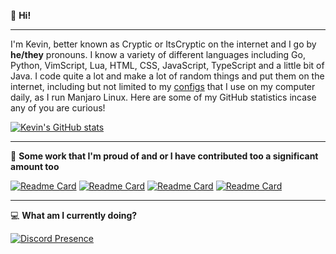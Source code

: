 👋 **Hi!**

---

I'm Kevin, better known as Cryptic or ItsCryptic on the internet and I go by **he/they** pronouns. I know a variety of different languages including Go, Python, VimScript, Lua, HTML, CSS, JavaScript, TypeScript and a little bit of Java. I code quite a lot and make a lot of random things and put them on the internet, including but not limited to my [configs](https://github.com/ItsCryptic/configs) that I use on my computer daily, as I run Manjaro Linux. Here are some of my GitHub statistics incase any of you are curious!

[![Kevin's GitHub stats](https://github-readme-stats.vercel.app/api?username=ItsCryptic&theme=dracula&show_icons=true&count_privat=true)](https://github.com/ItsCryptic/)

---
📍 **Some work that I'm proud of and or I have contributed too a significant amount too**

[![Readme Card](https://github-readme-stats.vercel.app/api/pin/?username=ItsCryptic&repo=configs&theme=dracula)](https://github.com/ItsCryptic/configs)
[![Readme Card](https://github-readme-stats.vercel.app/api/pin/?username=ItsCryptic&repo=portfolio&theme=dracula)](https://github.com/ItsCryptic/Portfolio)
[![Readme Card](https://github-readme-stats.vercel.app/api/pin/?username=ItsCryptic&repo=scripts&theme=dracula)](https://github.com/ItsCryptic/scripts)
[![Readme Card](https://github-readme-stats.vercel.app/api/pin/?username=VibeMarket&repo=VibeUtils&theme=dracula)](https://github.com/VibeMarket/VibeUtils)

---

💻 **What am I currently doing?**

[![Discord Presence](https://lanyard-profile-readme.vercel.app/api/202556225160871936)](https://dsc.bio/Cryptic)
